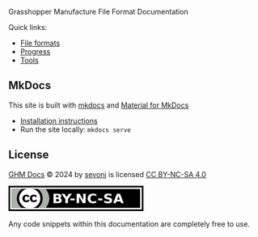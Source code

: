 
Grasshopper Manufacture File Format Documentation

Quick links:

- [File formats](formats)
- [Progress](games/NMH/)
- [Tools](tools)

## MkDocs
This site is built with [mkdocs](https://www.mkdocs.org) and [Material for MkDocs](https://squidfunk.github.io/mkdocs-material/)

- [Installation instructions](https://squidfunk.github.io/mkdocs-material/getting-started/)
- Run the site locally: `mkdocs serve`

## License
[GHM Docs](https://github.com/sevonj/nmh_reverse/tree/master/docs) © 2024 by [sevonj](https://github.com/sevonj) is licensed [CC BY-NC-SA 4.0](https://creativecommons.org/licenses/by-nc-sa/4.0/?ref=chooser-v1)

![](img/by-nc-sa.png)

Any code snippets within this documentation are completely free to use.
